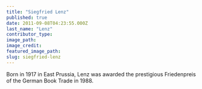 ```yaml
---
title: "Siegfried Lenz"
published: true
date: 2011-09-08T04:23:55.000Z
last_name: "Lenz"
contributor_type:
image_path:
image_credit:
featured_image_path:
slug: siegfried-lenz
---
```


Born in 1917 in East Prussia, Lenz was awarded the prestigious Friedenpreis of the German Book Trade in 1988.

